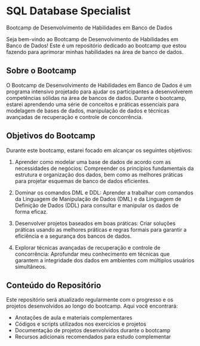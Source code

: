 # SQL Database Specialist
Bootcamp de Desenvolvimento de Habilidades em Banco de Dados

Seja bem-vindo ao Bootcamp de Desenvolvimento de Habilidades em Banco de Dados! Este é um repositório dedicado ao bootcamp que estou fazendo para aprimorar minhas habilidades na área de banco de dados.

## Sobre o Bootcamp

O Bootcamp de Desenvolvimento de Habilidades em Banco de Dados é um programa intensivo projetado para ajudar os participantes a desenvolverem competências sólidas na área de bancos de dados. Durante o bootcamp, estarei aprendendo uma série de conceitos e práticas essenciais para modelagem de bases de dados, manipulação de dados e técnicas avançadas de recuperação e controle de concorrência.

## Objetivos do Bootcamp

Durante este bootcamp, estarei focado em alcançar os seguintes objetivos:

1. Aprender como modelar uma base de dados de acordo com as necessidades de negócios: Compreender os princípios fundamentais da estrutura e organização dos dados, bem como as melhores práticas para projetar esquemas de banco de dados eficientes.

2. Dominar os comandos DML e DDL: Aprender a trabalhar com comandos da Linguagem de Manipulação de Dados (DML) e da Linguagem de Definição de Dados (DDL) para consultar e manipular os dados de forma eficaz.

3. Desenvolver projetos baseados em boas práticas: Criar soluções práticas usando as melhores práticas e regras formais para garantir a eficiência e a segurança dos bancos de dados.

4. Explorar técnicas avançadas de recuperação e controle de concorrência: Aprofundar meu conhecimento em técnicas que garantem a integridade dos dados em ambientes com múltiplos usuários simultâneos.

## Conteúdo do Repositório

Este repositório será atualizado regularmente com o progresso e os projetos desenvolvidos ao longo do bootcamp. Aqui você encontrará:

- Anotações de aula e materiais complementares
- Códigos e scripts utilizados nos exercícios e projetos
- Documentação de projetos desenvolvidos durante o bootcamp
- Recursos adicionais recomendados para estudo complementar
